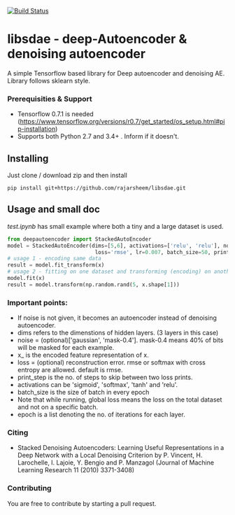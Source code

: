 [![Build Status](https://travis-ci.org/rajarsheem/libsdae.svg?branch=master)](https://travis-ci.org/rajarsheem/libsdae)
# libsdae - deep-Autoencoder & denoising autoencoder

A simple Tensorflow based library for Deep autoencoder and denoising AE. Library follows sklearn style.

### Prerequisities & Support
* Tensorflow 0.7.1 is needed (https://www.tensorflow.org/versions/r0.7/get_started/os_setup.html#pip-installation)
* Supports both Python 2.7 and 3.4+ . Inform if it doesn't.

## Installing

Just clone / download zip and then install
```
pip install git+https://github.com/rajarsheem/libsdae.git
```

## Usage and small doc
<i>test.ipynb</i> has small example where both a tiny and a large dataset is used.

```python
from deepautoencoder import StackedAutoEncoder
model = StackedAutoEncoder(dims=[5,6], activations=['relu', 'relu'], noise='gaussian', epoch=[10000,500],
                            loss='rmse', lr=0.007, batch_size=50, print_step=2000)
# usage 1 - encoding same data                           
result = model.fit_transform(x)
# usage 2 - fitting on one dataset and transforming (encoding) on another data
model.fit(x)
result = model.transform(np.random.rand(5, x.shape[1]))
```
### Important points:
* If noise is not given, it becomes an autoencoder instead of denoising autoencoder.
* dims refers to the dimenstions of hidden layers. (3 layers in this case)
* noise = (optional)['gaussian', 'mask-0.4']. mask-0.4 means 40% of bits will be masked for each example.
* x_ is the encoded feature representation of x.
* loss = (optional) reconstruction error. rmse or softmax with cross entropy are allowed. default is rmse.
* print_step is the no. of steps to skip between two loss prints.
* activations can be 'sigmoid', 'softmax', 'tanh' and 'relu'.
* batch_size is the size of batch in every epoch
* Note that while running, global loss means the loss on the total dataset and not on a specific batch.
* epoch is a list denoting the no. of iterations for each layer.

### Citing

* Stacked Denoising Autoencoders: Learning Useful Representations in a Deep Network with a Local Denoising Criterion
  by P. Vincent, H. Larochelle, I. Lajoie, Y. Bengio and P. Manzagol (Journal of Machine Learning Research 11 (2010) 3371-3408)

### Contributing
You are free to contribute by starting a pull request.

